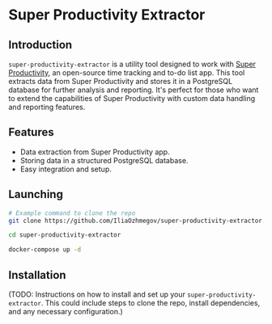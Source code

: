 # Super Productivity Extractor

## Introduction

`super-productivity-extractor` is a utility tool designed to work with [Super Productivity](https://github.com/johannesjo/super-productivity), an open-source time tracking and to-do list app. This tool extracts data from Super Productivity and stores it in a PostgreSQL database for further analysis and reporting. It's perfect for those who want to extend the capabilities of Super Productivity with custom data handling and reporting features.

## Features

- Data extraction from Super Productivity app.
- Storing data in a structured PostgreSQL database.
- Easy integration and setup.

## Launching

```bash
# Example command to clone the repo
git clone https://github.com/IliaOzhmegov/super-productivity-extractor.git

cd super-productivity-extractor

docker-compose up -d

```
## Installation
(TODO: Instructions on how to install and set up your `super-productivity-extractor`. This could include steps to clone the repo, install dependencies, and any necessary configuration.)
